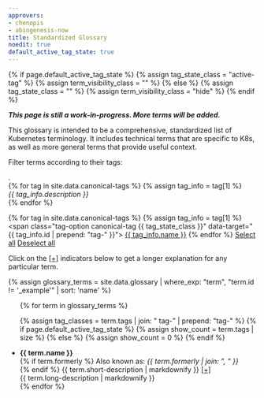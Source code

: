 ```yaml
---
approvers:
- chenopis
- abiogenesis-now
title: Standardized Glossary
noedit: true
default_active_tag_state: true
---
```

<link href="/css/glossary.css" rel="stylesheet">
<script src="/js/glossary.js"></script>

{% if page.default_active_tag_state %}
{% assign tag_state_class = "active-tag" %}
{% assign term_visibility_class = "" %}
{% else %}
{% assign tag_state_class = "" %}
{% assign term_visibility_class = "hide" %}
{% endif %}

<p><b><i>This page is still a work-in-progress. More terms will be added.</i></b><p>

<p>This glossary is intended to be a comprehensive, standardized list of Kubernetes terminology. It includes technical terms that are specific to K8s, as well as more general terms that provide useful context.</p>

<div id="tag-container">
<p>Filter terms according to their tags:</p>
<div class="tag-description invisible" id="placeholder">.</div>
{% for tag in site.data.canonical-tags %}
{% assign tag_info = tag[1] %}
<div class="tag-description hide" id="{{ tag_info.id | prepend: "tag-" }}">
<i>{{ tag_info.description }}</i>
</div>
{% endfor %}

{% for tag in site.data.canonical-tags %}
{% assign tag_info = tag[1] %}
<span class="tag-option canonical-tag {{ tag_state_class }}" data-target="{{ tag_info.id | prepend: "tag-" }}">
<a href="javascript:void(0)">{{ tag_info.name }}</a>
</span>
{% endfor %}
<span class="tag-option"><a id="select-all-tags" href="javascript:void(0)">Select all</a></span>
<span class="tag-option"><a id="deselect-all-tags" href="javascript:void(0)">Deselect all</a></span>
</div>

<p>Click on the <a href="javascript:void(0)" class="no-underline">[+]</a> indicators below to get a longer explanation for any particular term.</p>

{% assign glossary_terms = site.data.glossary | where_exp: "term", "term.id != '_example'" | sort: 'name' %}

<ul>
{% for term in glossary_terms %}

{% assign tag_classes = term.tags | join: " tag-" | prepend: "tag-" %}
{% if page.default_active_tag_state %}
{% assign show_count = term.tags | size %}
{% else %}
{% assign show_count = 0 %}
{% endif %}

<li class="{{ tag_classes }} {{ term_visibility_class }}" data-show-count="{{ show_count }}">
<div>
<b>{{ term.name }}</b>
<br>
{% if term.formerly %}
Also known as: <i>{{ term.formerly | join: ", " }}</i>
<br>
{% endif %}
<span class="preview-text">{{ term.short-description | markdownify }} <a href="javascript:void(0)" class="click-controller no-underline" data-target="{{ term.id }}">[+]</a></span>
<br>
<div id="{{ term.id }}" class="hide">
{{ term.long-description | markdownify }}
</div>
{% endfor %}
